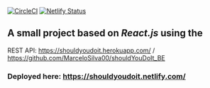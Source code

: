 [![CircleCI](https://circleci.com/gh/MarcoEscaleira/shouldYouDoIt/tree/master.svg?style=svg)](https://circleci.com/gh/MarcoEscaleira/shouldYouDoIt/tree/master) [![Netlify Status](https://api.netlify.com/api/v1/badges/ec2ba6e2-57f6-4810-bc5f-b364b851a158/deploy-status)](https://app.netlify.com/sites/shouldyoudoit/deploys)

## A small project based on *React.js* using the 
REST API: https://shouldyoudoit.herokuapp.com/ / https://github.com/MarceloSilva00/shouldYouDoIt_BE

### Deployed here: https://shouldyoudoit.netlify.com/
